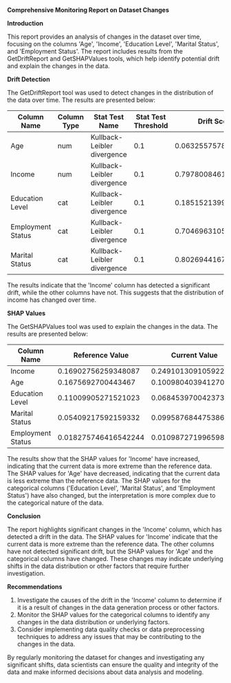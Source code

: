 **Comprehensive Monitoring Report on Dataset Changes**

**Introduction**

This report provides an analysis of changes in the dataset over time, focusing on the columns 'Age', 'Income', 'Education Level', 'Marital Status', and 'Employment Status'. The report includes results from the GetDriftReport and GetSHAPValues tools, which help identify potential drift and explain the changes in the data.

**Drift Detection**

The GetDriftReport tool was used to detect changes in the distribution of the data over time. The results are presented below:

| Column Name | Column Type | Stat Test Name | Stat Test Threshold | Drift Score | Drift Detected |
| --- | --- | --- | --- | --- | --- |
| Age | num | Kullback-Leibler divergence | 0.1 | 0.06325575780482698 | False |
| Income | num | Kullback-Leibler divergence | 0.1 | 0.7978008461594442 | True |
| Education Level | cat | Kullback-Leibler divergence | 0.1 | 0.1851521399815421 | True |
| Employment Status | cat | Kullback-Leibler divergence | 0.1 | 0.7046963105072126 | True |
| Marital Status | cat | Kullback-Leibler divergence | 0.1 | 0.8026944167960824 | True |

The results indicate that the 'Income' column has detected a significant drift, while the other columns have not. This suggests that the distribution of income has changed over time.

**SHAP Values**

The GetSHAPValues tool was used to explain the changes in the data. The results are presented below:

| Column Name | Reference Value | Current Value | Position |
| --- | --- | --- | --- |
| Income | 0.16902756259348087 | 0.24910130910592299 | 1 |
| Age | 0.1675692700443467 | 0.10098040394127042 | 2 |
| Education Level | 0.11009905271521023 | 0.06845397004237376 | 4 |
| Marital Status | 0.05409217592159332 | 0.09958768447538655 | 3 |
| Employment Status | 0.018275746416542244 | 0.010987271996598626 | 5 |

The results show that the SHAP values for 'Income' have increased, indicating that the current data is more extreme than the reference data. The SHAP values for 'Age' have decreased, indicating that the current data is less extreme than the reference data. The SHAP values for the categorical columns ('Education Level', 'Marital Status', and 'Employment Status') have also changed, but the interpretation is more complex due to the categorical nature of the data.

**Conclusion**

The report highlights significant changes in the 'Income' column, which has detected a drift in the data. The SHAP values for 'Income' indicate that the current data is more extreme than the reference data. The other columns have not detected significant drift, but the SHAP values for 'Age' and the categorical columns have changed. These changes may indicate underlying shifts in the data distribution or other factors that require further investigation.

**Recommendations**

1. Investigate the causes of the drift in the 'Income' column to determine if it is a result of changes in the data generation process or other factors.
2. Monitor the SHAP values for the categorical columns to identify any changes in the data distribution or underlying factors.
3. Consider implementing data quality checks or data preprocessing techniques to address any issues that may be contributing to the changes in the data.

By regularly monitoring the dataset for changes and investigating any significant shifts, data scientists can ensure the quality and integrity of the data and make informed decisions about data analysis and modeling.